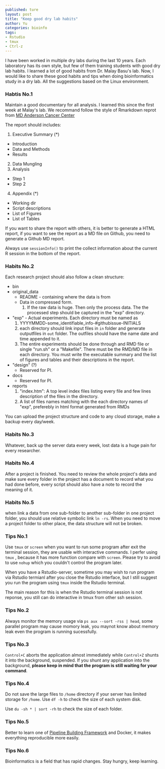 ```yaml
---
published: ture
layout: post
title: "Keep good dry lab habits"
author: Yu
categories: bioinfo
tags:
- Rstudio
- tmux
- Ctrl-z
---
```


I have been worked in multiple dry labs during the last 10 years. Each laboratory has its own style, but few of them training students with good dry lab habits. I learned a lot of good habits from Dr. Malay Basu's lab. Now, I would like to share these good habits and tips when doing bioinformatics study in a dry lab. All the suggestions based on the Linux environment.

### Habtis No.1

Maintain a good documentary for all analysis. I learned this since the first week at Malay's lab. We recommand follow the style of Rmarkdown reprot from [MD Anderson Cancer Center](https://bioinformatics.mdanderson.org/Supplements/ResidualDisease/Reports/)

The report should includes:

1. Executive Summary (\*)
  - Introduction
  - Data and Methods
  - Results
2. Data Mungling
3. Analysis
  - Step 1
  - Step 2
4. Appendix (\*)
  - Working dir
  - Script descriptions
  - List of Figures
  - List of Tables


If you want to share the report with others, it is better to generate a HTML report, if you want to see the report as a MD file on Github, you need to generate a Github MD report.

Always use `sessionInfo()` to print the collect information about the current R session in the bottom of the report.


### Habits No.2

Each research project should also follow a clean structure:

- bin
- original_data
    * README - containing where the data is from
    * Data in compressed form.
        1. If the raw data is huge. Then only the process data. The the processed step should be captured in the "exp" directory.
- "exp" - Actual experiments. Each directory must be named as
  1. YYYYMMDD-some_identifiable_info-#githubissue-INITIALS
  2. each directory should link input files in `in` folder and generate outputfiles in `out` folder. The outfiles should have the name date and time appended to it.
  3. The entire experiments should be done through and RMD file or single "run.sh" or a "Makefile". There must be the RMD/MD file in each directory. You must write the executable summary and the list of figures and tables and their descriptions in the report.
- "design" (?)
  * Reserved for PI.
- docs
  * Reserved for PI.
- reports
  1. "index.htm": A top level index files listing every file and few lines description of the files in the directory.
  2. A list of files names matching with the each directory names of "exp", preferebly in html format generated from RMDs
  
  
You can upload the project structure and code to any cloud storage, make a backup every day/week. 


### Habits No.3

Whatever, back up the server data every week, lost data is a huge pain for every researcher.

### Habits No.4

After a project is finished. You need to review the whole project's data and make sure every folder in the project has a document to record what you had done before, every script should also have a note to record the meaning of it.

### Habits No.5

when link a data from one sub-folder to another sub-folder in one project folder, you should use relative symbolic link `ln -rs`. When you need to move a project folder to other place, the data structure will not be broken.

### Tips No.1

Use `tmux` or `screen` when you want to run some program after exit the terminal session, they are usable with interactive commands. I perfer using `tmux` , because it has more function compare with `screen`. Please try to avoid to use `nohup` which you couldn't control the program later. 

When you have a Rstudio-server, sometime you may wish to run program via Rstudio termianl after you close the Rstudio interface, but I still suggest you run the program using `tmux` inside the Rstudio terminal.

The main reason for this is when the Rstudio terminal session is not reponse, you still can do interactive in tmux from other ssh session.

### Tips No.2

Always monitor the memory usage via `ps aux --sort -rss | head`, some parallel program may cause momory leak, you maynot know about memory leak even the program is running sucessfully. 

### Tips No.3

`Control+C` aborts the application almost immediately while `Control+Z` shunts it into the background, suspended. If you shunt any application into the background, **please keep in mind that the program is still waiting for your command**.

### Tips No.4

Do not save the large files to `/home` directory if your server has limited storage for `/home`. Use `df -h` to check the size of each system disk.

Use `du -sh * | sort -rh` to check the size of each folder.

### Tips No.5

Better to learn one of [Pipeline Building Framework](https://www.biostars.org/p/91301/) and Docker, it makes everything reproducible more easily.

### Tips No.6

Bioinformatics is a field that has rapid changes. Stay hungry, keep learning.

